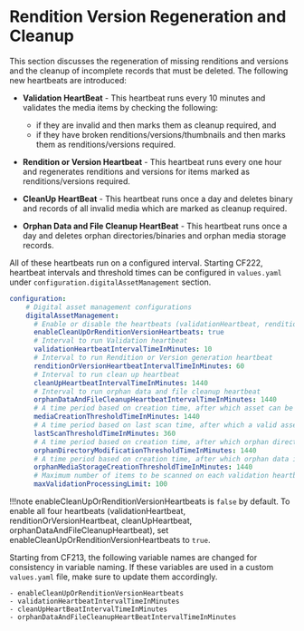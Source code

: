 # Rendition Version Regeneration and Cleanup

This section discusses the regeneration of missing renditions and versions and the cleanup of incomplete records that must be deleted. The following new heartbeats are introduced:

- **Validation HeartBeat** - This heartbeat runs every 10 minutes and validates the media items by checking the following:
    
    - if they are invalid and then marks them as cleanup required, and
    - if they have broken renditions/versions/thumbnails and then marks them as renditions/versions required.
    
- **Rendition or Version Heartbeat** - This heartbeat runs every one hour and regenerates renditions and versions for items marked as renditions/versions required.
- **CleanUp HeartBeat** - This heartbeat runs once a day and deletes binary and records of all invalid media which are marked as cleanup required.
- **Orphan Data and File Cleanup HeartBeat** - This heartbeat runs once a day and deletes orphan directories/binaries and orphan media storage records.

All of these heartbeats run on a configured interval. Starting CF222, heartbeat intervals and threshold times can be configured in `values.yaml` under `configuration.digitalAssetManagement` section.

```Yaml
configuration:
    # Digital asset management configurations
    digitalAssetManagement:
      # Enable or disable the heartbeats (validationHeartbeat, renditionOrVersionHeartbeat, cleanUpHeartbeat, orphanDataAndFileCleanupHeartbeat)
      enableCleanUpOrRenditionVersionHeartbeats: true
      # Interval to run Validation heartbeat
      validationHeartbeatIntervalTimeInMinutes: 10
      # Interval to run Rendition or Version generation heartbeat
      renditionOrVersionHeartbeatIntervalTimeInMinutes: 60
      # Interval to run clean up heartbeat
      cleanUpHeartbeatIntervalTimeInMinutes: 1440
      # Interval to run orphan data and file cleanup heartbeat
      orphanDataAndFileCleanupHeartbeatIntervalTimeInMinutes: 1440
      # A time period based on creation time, after which asset can be validated
      mediaCreationThresholdTimeInMinutes: 1440
      # A time period based on last scan time, after which a valid asset can be re-validated
      lastScanThresholdTimeInMinutes: 360
      # A time period based on creation time, after which orphan directory can be cleaned up
      orphanDirectoryModificationThresholdTimeInMinutes: 1440
      # A time period based on creation time, after which orphan data in database can be cleaned up
      orphanMediaStorageCreationThresholdTimeInMinutes: 1440
      # Maximum number of items to be scanned on each validation heartbeat
      maxValidationProcessingLimit: 100
```

!!!note 
    enableCleanUpOrRenditionVersionHeartbeats is `false` by default. To enable all four heartbeats (validationHeartbeat, renditionOrVersionHeartbeat, cleanUpHeartbeat, orphanDataAndFileCleanupHeartbeat), set enableCleanUpOrRenditionVersionHeartbeats to `true`.

Starting from CF213, the following variable names are changed for consistency in variable naming. If these variables are used in a custom `values.yaml` file, make sure to update them accordingly.

    - enableCleanUpOrRenditionVersionHeartbeats
    - validationHeartbeatIntervalTimeInMinutes
    - cleanUpHeartBeatIntervalTimeInMinutes
    - orphanDataAndFileCleanupHeartBeatIntervalTimeInMinutes
